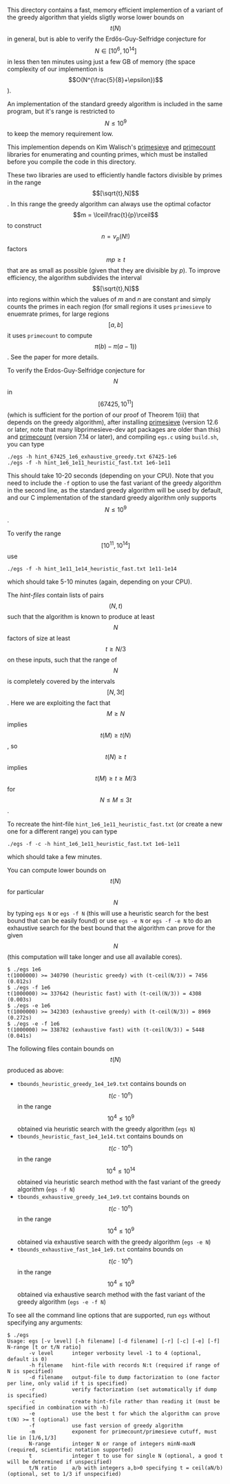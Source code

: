 This directory contains a fast, memory efficient implemention of a variant of the greedy algorithm that yields sligtly worse lower bounds on $$t(N)$$ in general, but is able to verify the Erdős-Guy-Selfridge conjecture for $$N \in [10^6,10^{14}]$$ in less then ten minutes using just a few GB of memory (the space complexity of our implemention is $$O(N^{\frac{5}{8}+\epsilon})$$).

An implementation of the standard greedy algorithm is included in the same program, but it's range is restricted to $$N\le 10^9$$ to keep the memory requirement low.

This implemention depends on Kim Walisch's [primesieve](https://github.com/kimwalisch/primesieve) and [primecount](https://github.com/kimwalisch/primecount) libraries for enumerating and counting primes, which must be installed before you compile the code in this directory.

These two libraries are used to efficiently handle factors divisible by primes in the range $$[\sqrt{t},N]$$. In this range the greedy algorithm can always use the optimal cofactor $$m = \lceil\frac{t}{p}\rceil$$ to construct $$n = v_p(N!)$$ factors $$mp \ge t$$ that are as small as possible (given that they are divisible by $p$).  To improve efficiency, the algorithm subdivides the interval $$[\sqrt{t},N]$$ into regions within which the values of $m$ and $n$ are constant and simply counts the primes in each region (for small regions it uses `primesieve` to enuemrate primes, for large regions $$[a,b]$$ it uses `primecount` to compute $$\pi(b)-\pi(a-1))$$.  See the paper for more details.

To verify the Erdos-Guy-Selfridge conjecture for $$N$$ in $$[67425,10^{11}]$$ (which is sufficient for the portion of our proof of Theorem 1(iii) that depends on the greedy algorithm), after installing [primesieve](https://github.com/kimwalisch/primesieve) (version 12.6 or later, note that many libprimesieve-dev apt packages are older than this) and [primecount](https://github.com/kimwalisch/primecount) (version 7.14 or later), and compiling `egs.c` using `build.sh`, you can type
```
./egs -h hint_67425_1e6_exhaustive_greedy.txt 67425-1e6
./egs -f -h hint_1e6_1e11_heuristic_fast.txt 1e6-1e11
```
This should take 10-20 seconds (depending on your CPU). Note that you need to include the `-f` option to use the fast variant of the greedy algorithm in the second line, as the standard greedy algorithm will be used by default, and our C implementation of the standard greedy algorithm only supports $$N\le 10^9$$.

To verify the range $$[10^{11},10^{14}]$$ use
```
./egs -f -h hint_1e11_1e14_heuristic_fast.txt 1e11-1e14
```
which should take 5-10 minutes (again, depending on your CPU).

The *hint-files* contain lists of pairs $$(N,t)$$ such that the algorithm is known to produce at least $$N$$ factors of size at least $$t \ge N/3$$ on these inputs, such that the range of $$N$$ is completely covered by the intervals $$[N,3t]$$. Here we are exploiting the fact that $$M\ge N$$ implies $$t(M) \ge t(N)$$, so $$t(N)\ge t$$ implies $$t(M)\ge t \ge M/3$$ for $$N\le M\le 3t$$.

To recreate the hint-file `hint_1e6_1e11_heuristic_fast.txt` (or create a new one for a different range) you can type
```
./egs -f -c -h hint_1e6_1e11_heuristic_fast.txt 1e6-1e11
```
which should take a few minutes.

You can compute lower bounds on $$t(N)$$ for particular $$N$$ by typing `egs N` or `egs -f N` (this will use a heuristic search for the best bound that can be easily found)  or use `egs -e N` or `egs -f -e N` to do an exhaustive search for the best bound that the algorithm can prove for the given $$N$$ (this computation will take longer and use all available cores).

```
$ ./egs 1e6
t(1000000) >= 340790 (heuristic greedy) with (t-ceil(N/3)) = 7456 (0.012s)
$ ./egs -f 1e6
t(1000000) >= 337642 (heuristic fast) with (t-ceil(N/3)) = 4308 (0.003s)
$ ./egs -e 1e6
t(1000000) >= 342303 (exhaustive greedy) with (t-ceil(N/3)) = 8969 (0.272s)
$ ./egs -e -f 1e6
t(1000000) >= 338782 (exhaustive fast) with (t-ceil(N/3)) = 5448 (0.041s)

```

The following files contain bounds on $$t(N)$$ produced as above:
- `tbounds_heuristic_greedy_1e4_1e9.txt` contains bounds on $$t(c\cdot 10^n)$$ in the range $$10^4\le 10^9$$ obtained via heuristic search with the greedy algorithm (`egs N`)
- `tbounds_heuristic_fast_1e4_1e14.txt` contains bounds on $$t(c\cdot 10^n)$$ in the range $$10^4\le 10^{14}$$ obtained via heuristic search method with the fast variant of the greedy algorithm (`egs -f N`)
- `tbounds_exhaustive_greedy_1e4_1e9.txt` contains bounds on $$t(c\cdot 10^n)$$ in the range $$10^4\le 10^9$$ obtained via exhaustive search with the greedy algorithm (`egs -e N`)
- `tbounds_exhaustive_fast_1e4_1e9.txt` contains bounds on $$t(c\cdot 10^n)$$ in the range $$10^4\le 10^9$$ obtained via exhaustive search method with the fast variant of the greedy algorithm (`egs -e -f N`)

To see all the command line options that are supported, run `egs` without specifying any arguments:
```
$ ./egs
Usage: egs [-v level] [-h filename] [-d filename] [-r] [-c] [-e] [-f] N-range [t or t/N ratio]
       -v level      integer verbosity level -1 to 4 (optional, default is 0)
       -h filename   hint-file with records N:t (required if range of N is specified)
       -d filename   output-file to dump factorization to (one factor per line, only valid if t is specified)
       -r            verify factorization (set automatically if dump is specified)
       -c            create hint-file rather than reading it (must be specified in combination with -h)
       -e            use the best t for which the algorithm can prove t(N) >= t (optional)
       -f            use fast version of greedy algorithm
       -m            exponent for primecount/primesieve cutuff, must lie in [1/6,1/3]
       N-range       integer N or range of integers minN-maxN (required, scientific notation supported)
       t             integer t to use for single N (optional, a good t will be determined if unspecified)
       t/N ratio     a/b with integers a,b>0 specifying t = ceil(aN/b) (optional, set to 1/3 if unspecified)
```
